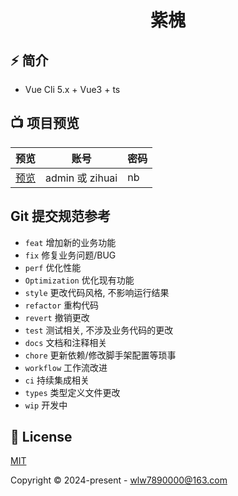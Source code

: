 <div align="center">
  <h1>紫槐</h1>
</div>

## ⚡ 简介

- Vue Cli 5.x + Vue3 + ts

## 📺 项目预览

| 预览| 账号| 密码|
| --- | --- | --- |
| [预览](https://www.psophora.com:449/) | admin 或 zihuai | nb |

## Git 提交规范参考

- `feat` 增加新的业务功能
- `fix` 修复业务问题/BUG
- `perf` 优化性能
- `Optimization` 优化现有功能
- `style` 更改代码风格, 不影响运行结果
- `refactor` 重构代码
- `revert` 撤销更改
- `test` 测试相关, 不涉及业务代码的更改
- `docs` 文档和注释相关
- `chore` 更新依赖/修改脚手架配置等琐事
- `workflow` 工作流改进
- `ci` 持续集成相关
- `types` 类型定义文件更改
- `wip` 开发中

## 📄 License

[MIT](./LICENSE)

Copyright © 2024-present - wlw7890000@163.com
